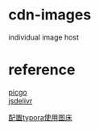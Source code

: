 # cdn-images
individual image host

# reference
[picgo](https://github.com/PicGo/PicGo-Core)  
[jsdelivr](https://www.jsdelivr.com/?docs=gh) 

[配置typora使用图床](https://www.cnblogs.com/xiaowj/p/13934555.html)
